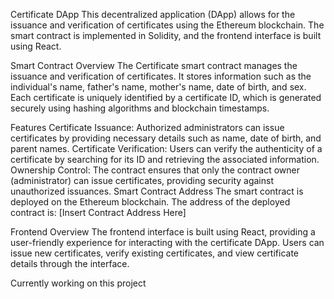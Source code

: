  Certificate DApp
This decentralized application (DApp) allows for the issuance and verification of certificates using the Ethereum blockchain. The smart contract is implemented in Solidity, and the frontend interface is built using React.

Smart Contract
Overview
The Certificate smart contract manages the issuance and verification of certificates. It stores information such as the individual's name, father's name, mother's name, date of birth, and sex. Each certificate is uniquely identified by a certificate ID, which is generated securely using hashing algorithms and blockchain timestamps.

Features
Certificate Issuance: Authorized administrators can issue  certificates by providing necessary details such as name, date of birth, and parent names.
Certificate Verification: Users can verify the authenticity of a  certificate by searching for its ID and retrieving the associated information.
Ownership Control: The contract ensures that only the contract owner (administrator) can issue certificates, providing security against unauthorized issuances.
Smart Contract Address
The smart contract is deployed on the Ethereum blockchain. The address of the deployed contract is: [Insert Contract Address Here]

Frontend
Overview
The frontend interface is built using React, providing a user-friendly experience for interacting with the certificate DApp. Users can issue new certificates, verify existing certificates, and view certificate details through the interface.

Currently working on this project
